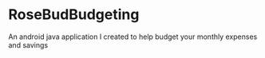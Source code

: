 # RoseBudBudgeting
An android java application I created to help budget your monthly expenses and savings
